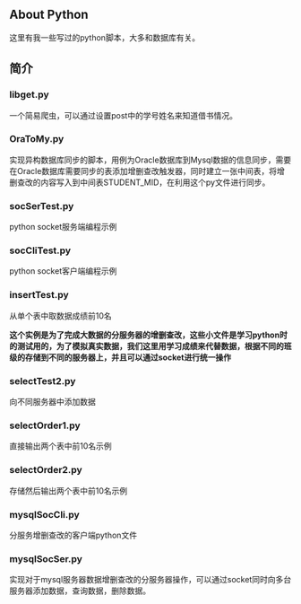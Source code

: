 ## About Python ##
这里有我一些写过的python脚本，大多和数据库有关。
## 简介 ##
### libget.py ###
一个简易爬虫，可以通过设置post中的学号姓名来知道借书情况。
### OraToMy.py ###
实现异构数据库同步的脚本，用例为Oracle数据库到Mysql数据的信息同步，需要在Oracle数据库需要同步的表添加增删查改触发器，同时建立一张中间表，将增删查改的内容写入到中间表STUDENT_MID，在利用这个py文件进行同步。
### socSerTest.py ###
python socket服务端编程示例
### socCliTest.py ###
python socket客户端编程示例
### insertTest.py  ###
从单个表中取数据成绩前10名</br>

**这个实例是为了完成大数据的分服务器的增删查改，这些小文件是学习python时的测试用的，为了模拟真实数据，我们这里用学习成绩来代替数据，根据不同的班级的存储到不同的服务器上，并且可以通过socket进行统一操作**
### selectTest2.py ###
向不同服务器中添加数据
### selectOrder1.py  ###
直接输出两个表中前10名示例
### selectOrder2.py ###
存储然后输出两个表中前10名示例
### mysqlSocCli.py ###
分服务增删查改的客户端python文件
### mysqlSocSer.py ###
实现对于mysql服务器数据增删查改的分服务器操作，可以通过socket同时向多台服务器添加数据，查询数据，删除数据。